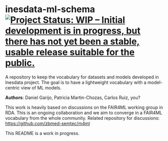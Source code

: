 # inesdata-ml-schema [![Project Status: WIP – Initial development is in progress, but there has not yet been a stable, usable release suitable for the public.](https://www.repostatus.org/badges/latest/wip.svg)](https://www.repostatus.org/#wip)

A repository to keep the vocabulary for datasets and models developed in Inesdata project. The goal is to have a lightweight vocabulary with a model-centric view of ML models.

**Authors**: Daniel Garijo, Patricia Martin-Chozas, Carlos Ruiz, you?

This work is heavily based on discussions on the FAIR4ML working group in RDA. This is an ongoing collaboration and we aim to converge in a FAIR4ML vocabulary from the whole community. Related repository for discussions: https://github.com/zbmed-semtec/m4ml

This README is a work in progress.
